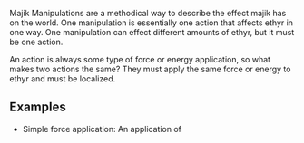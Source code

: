 Majik Manipulations are a methodical way to describe the effect majik has on the world. One manipulation is essentially one action that affects ethyr in one way. One manipulation can effect different amounts of ethyr, but it must be one action.

An action is always some type of force or energy application, so what makes two actions the same? They must apply the same force or energy to ethyr and must be localized.

## Examples
- Simple force application:
An application of 